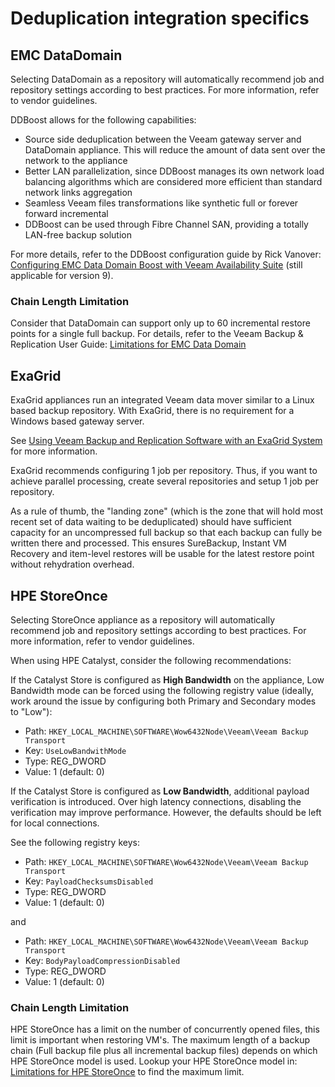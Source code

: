 <!--- This was last Changed 03-05-17 by PS --->
# Deduplication integration specifics

## EMC DataDomain

Selecting DataDomain as a repository will automatically recommend job and repository settings according to best practices. For more information, refer to vendor guidelines.

DDBoost allows for the following capabilities:

-   Source side deduplication between the Veeam gateway server and DataDomain appliance. This will reduce the amount of data sent over the network to the appliance
-   Better LAN parallelization, since DDBoost manages its own network load balancing algorithms which are considered more efficient than standard network links aggregation
-   Seamless Veeam files transformations like synthetic full or forever forward incremental
-   DDBoost can be used through Fibre Channel SAN, providing a totally LAN-free backup solution

For more details, refer to the DDBoost configuration guide by Rick Vanover:  [Configuring EMC Data Domain Boost with Veeam Availability Suite](https://www.veeam.com/wp-configuring-emc-data-domain-boost-with-veeam-availability-suite-v8.html) (still applicable for version 9).

### Chain Length Limitation

Consider that DataDomain can support only up to 60 incremental restore points for a single full backup. For details, refer to the Veeam Backup & Replication User Guide: [Limitations for EMC Data Domain](https://helpcenter.veeam.com/docs/backup/vsphere/emc_dd_limitations.html?ver=95)

## ExaGrid

ExaGrid appliances run an integrated Veeam data mover similar to a Linux based backup repository. With ExaGrid, there is no requirement for a Windows based gateway server.

See [Using Veeam Backup and Replication Software with an ExaGrid System](http://go.veeam.com/rs/veeam/images/Best_Practices_and_Deployment_Veeam_and_ExaGrid.pdf) for more information.

ExaGrid recommends configuring 1 job per repository. Thus, if you want to achieve parallel processing, create several repositories and setup 1 job per repository.

As a rule of thumb, the "landing zone" (which is the zone that will hold most recent set of data waiting to be deduplicated) should have sufficient capacity for an uncompressed full backup so that each backup can fully be written there and processed. This ensures SureBackup, Instant VM Recovery and item-level restores will be usable for the latest restore point without rehydration overhead.

## HPE StoreOnce

Selecting StoreOnce appliance as a repository will automatically recommend job and repository settings according to best practices. For more information, refer to vendor guidelines.

When using HPE Catalyst, consider the following recommendations:

If the Catalyst Store is configured as **High Bandwidth** on the appliance, Low Bandwidth mode can be forced using the following registry value (ideally, work around the issue by configuring both Primary and Secondary modes to "Low"):

-   Path: `HKEY_LOCAL_MACHINE\SOFTWARE\Wow6432Node\Veeam\Veeam Backup Transport`
-   Key: `UseLowBandwithMode`
-   Type: REG_DWORD
-   Value: 1 (default: 0)

If the Catalyst Store is configured as **Low Bandwidth**, additional payload verification is introduced. Over high latency connections, disabling the verification may improve performance. However, the defaults should be left for local connections.

See the following registry keys:

-   Path: `HKEY_LOCAL_MACHINE\SOFTWARE\Wow6432Node\Veeam\Veeam Backup Transport`
-   Key: `PayloadChecksumsDisabled`
-   Type: REG_DWORD
-   Value: 1 (default: 0)

and

-   Path: `HKEY_LOCAL_MACHINE\SOFTWARE\Wow6432Node\Veeam\Veeam Backup Transport`
-   Key: `BodyPayloadCompressionDisabled`
-   Type: REG_DWORD
-   Value: 1 (default: 0)

### Chain Length Limitation
HPE StoreOnce has a limit on the number of concurrently opened files, this limit is important when restoring VM's. The maximum length of a backup chain (Full backup file plus all incremental backup files) depends on which HPE StoreOnce model is used. Lookup your HPE StoreOnce model in: [Limitations for HPE StoreOnce](https://helpcenter.veeam.com/docs/backup/vsphere/deduplicating_appliance_storeonce.html?ver=95) to find the maximum limit.  
